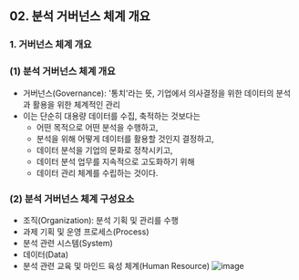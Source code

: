 ## 02. 분석 거버넌스 체계 개요
### 1. 거버넌스 체계 개요
### (1) 분석 거버넌스 체계 개요
* 거버넌스(Governance): '통치'라는 뜻, 기업에서 의사결정을 위한 데이터의 분석과 활용을 위한 체계적인 관리
* 이는 단순히 대용량 데이터를 수집, 축적하는 것보다는
    * 어떤 목적으로 어떤 분석을 수행하고,
    * 분석을 위해 어떻게 데이터를 활용할 것인지 결정하고,
    * 데이터 분석을 기업의 문화로 정착시키고,
    * 데이터 분석 업무를 지속적으로 고도화하기 위해
    * 데이터 관리 체계를 수립하는 것이다.

### (2) 분석 거버넌스 체계 구성요소
* 조직(Organization): 분석 기획 및 관리를 수행
* 과제 기획 및 운영 프로세스(Process)
* 분석 관련 시스템(System)
* 데이터(Data)
* 분석 관련 교육 및 마인드 육성 체계(Human Resource)
![image](https://github.com/qlkdkd/2-winter/assets/71871927/e492ef28-7268-443f-8eb4-021f0394f8bd)
